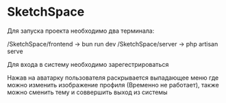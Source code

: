# SketchSpace

Для запуска проекта необходимо два терминала: 

/SketchSpace/frontend -> bun run dev
/SketchSpace/server -> php artisan serve

Для входа в систему необходимо зарегестрироваться

Нажав на аватарку пользователя раскрывается выпадающее меню где можно изменить изображение профиля (Временно не работает), также можно сменить тему и соввершить выход из системы
